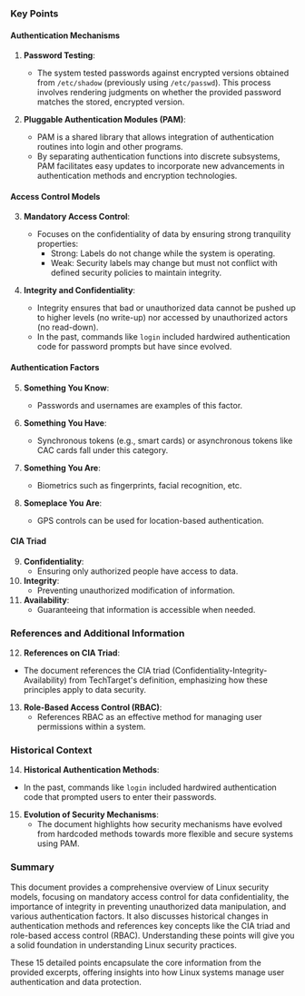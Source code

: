 

### Key Points

#### Authentication Mechanisms
1. **Password Testing**:
   - The system tested passwords against encrypted versions obtained from `/etc/shadow` (previously using `/etc/passwd`). This process involves rendering judgments on whether the provided password matches the stored, encrypted version.

2. **Pluggable Authentication Modules (PAM)**:
   - PAM is a shared library that allows integration of authentication routines into login and other programs.
   - By separating authentication functions into discrete subsystems, PAM facilitates easy updates to incorporate new advancements in authentication methods and encryption technologies.

#### Access Control Models
3. **Mandatory Access Control**:
   - Focuses on the confidentiality of data by ensuring strong tranquility properties:
     - Strong: Labels do not change while the system is operating.
     - Weak: Security labels may change but must not conflict with defined security policies to maintain integrity.

4. **Integrity and Confidentiality**:
   - Integrity ensures that bad or unauthorized data cannot be pushed up to higher levels (no write-up) nor accessed by unauthorized actors (no read-down).
   - In the past, commands like `login` included hardwired authentication code for password prompts but have since evolved.

#### Authentication Factors
5. **Something You Know**:
   - Passwords and usernames are examples of this factor.
6. **Something You Have**:
   - Synchronous tokens (e.g., smart cards) or asynchronous tokens like CAC cards fall under this category.
7. **Something You Are**:
   - Biometrics such as fingerprints, facial recognition, etc.

8. **Someplace You Are**:
   - GPS controls can be used for location-based authentication.

#### CIA Triad
9. **Confidentiality**:
    - Ensuring only authorized people have access to data.
10. **Integrity**:
    - Preventing unauthorized modification of information.
11. **Availability**:
    - Guaranteeing that information is accessible when needed.

### References and Additional Information
12. **References on CIA Triad**:
   - The document references the CIA triad (Confidentiality-Integrity-Availability) from TechTarget's definition, emphasizing how these principles apply to data security.
13. **Role-Based Access Control (RBAC)**:
    - References RBAC as an effective method for managing user permissions within a system.

### Historical Context
14. **Historical Authentication Methods**:
   - In the past, commands like `login` included hardwired authentication code that prompted users to enter their passwords.
15. **Evolution of Security Mechanisms**:
    - The document highlights how security mechanisms have evolved from hardcoded methods towards more flexible and secure systems using PAM.

### Summary
This document provides a comprehensive overview of Linux security models, focusing on mandatory access control for data confidentiality, the importance of integrity in preventing unauthorized data manipulation, and various authentication factors. It also discusses historical changes in authentication methods and references key concepts like the CIA triad and role-based access control (RBAC). Understanding these points will give you a solid foundation in understanding Linux security practices.

These 15 detailed points encapsulate the core information from the provided excerpts, offering insights into how Linux systems manage user authentication and data protection.